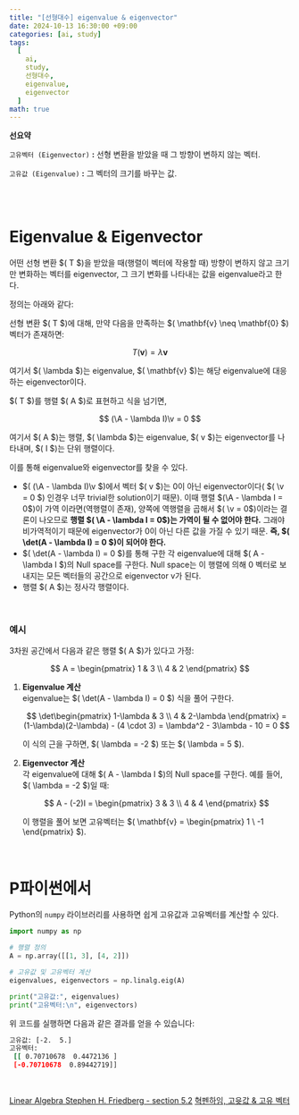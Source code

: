 ```yaml
---
title: "[선형대수] eigenvalue & eigenvector"
date: 2024-10-13 16:30:00 +09:00
categories: [ai, study]
tags:
  [
    ai,
    study,
    선형대수,
    eigenvalue,
    eigenvector
  ]
math: true
---
```


**선요약**

`고유벡터 (Eigenvector)` **:** 선형 변환을 받았을 때 그 방향이 변하지 않는 벡터.

`고유값 (Eigenvalue)` **:** 그 벡터의 크기를 바꾸는 값.



<br/>
<br/>

# **Eigenvalue & Eigenvector**

어떤 선형 변환 $( T $)을 받았을 때(행렬이 벡터에 작용할 때) 방향이 변하지 않고 크기만 변화하는 벡터를 eigenvector, 그 크기 변화를 나타내는 값을 eigenvalue라고 한다.

정의는 아래와 같다:

선형 변환 $( T $)에 대해, 만약 다음을 만족하는 $( \mathbf{v} \neq \mathbf{0} $) 벡터가 존재하면:

$$
T(\mathbf{v}) = \lambda \mathbf{v}
$$

여기서 $( \lambda $)는 eigenvalue, $( \mathbf{v} $)는 해당 eigenvalue에 대응하는 eigenvector이다.

$( T $)를 행렬 $( A $)로 표현하고 식을 넘기면,

$$
(\A - \lambda I)\v = 0
$$

여기서 $( A $)는 행렬, $( \lambda $)는 eigenvalue, $( v $)는 eigenvector를 나타내며, $( I $)는 단위 행렬이다.

이를 통해 eigenvalue와 eigenvector를 찾을 수 있다.

- $( (\A - \lambda I)\v $)에서 벡터 $( v $)는 0이 아닌 eigenvector이다( $( \v = 0 $) 인경우 너무 trivial한 solution이기 때문). 이때 행렬 $(\A - \lambda I = 0$)이 가역 이라면(역행렬이 존재), 양쪽에 역행렬을 곱해서 $( \v = 0$)이라는 결론이 나오므로 **행렬 $( \A - \lambda I = 0$)는 가역이 될 수 없어야 한다.** 그래야 비가역적이기 때문에 eigenvector가 0이 아닌 다른 값을 가질 수 있기 때문. **즉, $( \det(A - \lambda I) = 0 $)이 되어야 한다.**
- $( \det(A - \lambda I) = 0 $)를 통해 구한 각 eigenvalue에 대해 $( A - \lambda I $)의 Null space를 구한다. Null space는 이 행렬에 의해 0 벡터로 보내지는 모든 벡터들의 공간으로 eigenvector v가 된다.
- 행렬 $( A $)는 정사각 행렬이다.

<br/>

### **예시**

3차원 공간에서 다음과 같은 행렬 $( A $)가 있다고 가정:

$$
A = \begin{pmatrix} 1 & 3 \\ 4 & 2 \end{pmatrix}
$$

1. **Eigenvalue 계산**  
   eigenvalue는 $( \det(A - \lambda I) = 0 $) 식을 풀어 구한다.

   $$ 
   \det\begin{pmatrix} 1-\lambda & 3 \\ 4 & 2-\lambda \end{pmatrix} = (1-\lambda)(2-\lambda) - (4 \cdot 3) = \lambda^2 - 3\lambda - 10 = 0 
   $$

   이 식의 근을 구하면, $( \lambda = -2 $) 또는 $( \lambda = 5 $).

2. **Eigenvector 계산**  
   각 eigenvalue에 대해 $( A - \lambda I $)의 Null space를 구한다. 예를 들어, $( \lambda = -2 $)일 때:

   $$ 
   A - (-2)I = \begin{pmatrix} 3 & 3 \\ 4 & 4 \end{pmatrix}
   $$

   이 행렬을 풀어 보면 고유벡터는 $( \mathbf{v} = \begin{pmatrix} 1 \\ -1 \end{pmatrix} $).

<br/>

# **P파이썬에서**

Python의 `numpy` 라이브러리를 사용하면 쉽게 고유값과 고유벡터를 계산할 수 있다.

```python
import numpy as np

# 행렬 정의
A = np.array([[1, 3], [4, 2]])

# 고유값 및 고유벡터 계산
eigenvalues, eigenvectors = np.linalg.eig(A)

print("고유값:", eigenvalues)
print("고유벡터:\n", eigenvectors)
```

위 코드를 실행하면 다음과 같은 결과를 얻을 수 있습니다:
```bash
고유값: [-2.  5.]
고유벡터:
 [[ 0.70710678  0.4472136 ]
 [-0.70710678  0.89442719]]
```

<br/>

[Linear Algebra Stephen H. Friedberg - section 5.2](https://g.co/kgs/PAu2zpL)
[혁펜하임, 고윳값 & 고유 벡터](https://youtu.be/xDARfmKauuA?si=W7Zm-vLPYKp57P1m)
